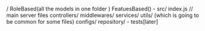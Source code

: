 / RoleBased(all the models in one folder )
FeatuesBased() - src/
index.js // main server files
controllers/
middlewares/
services/
utils/ (which is going to be common for some files)
configs/
repository/ - tests[later]
